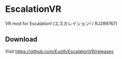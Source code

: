 # EscalationVR
VR mod for Escalation! (エスカレイション! / RJ289767)


## Download

Visit https://github.com/Eusth/EscalationVR/releases
